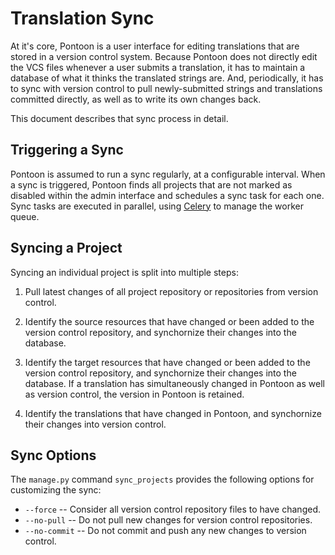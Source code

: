 # Translation Sync

At it's core, Pontoon is a user interface for editing translations that are
stored in a version control system. Because Pontoon does not directly edit the
VCS files whenever a user submits a translation, it has to maintain a database
of what it thinks the translated strings are. And, periodically, it has to sync
with version control to pull newly-submitted strings and translations committed
directly, as well as to write its own changes back.

This document describes that sync process in detail.

## Triggering a Sync

Pontoon is assumed to run a sync regularly, at a configurable interval.
When a sync is triggered, Pontoon finds all projects that are not marked as
disabled within the admin interface and schedules a sync task for each one.
Sync tasks are executed in parallel, using [Celery](http://www.celeryproject.org/)
to manage the worker queue.

## Syncing a Project

Syncing an individual project is split into multiple steps:

1. Pull latest changes of all project repository or repositories from version control.

2. Identify the source resources that have changed or been added to the version control repository,
   and synchornize their changes into the database.

3. Identify the target resources that have changed or been added to the version control repository,
   and synchornize their changes into the database.
   If a translation has simultaneously changed in Pontoon as well as version control,
   the version in Pontoon is retained.

4. Identify the translations that have changed in Pontoon,
   and synchornize their changes into version control.

## Sync Options

The `manage.py` command `sync_projects` provides the following options for customizing the sync:

* `--force` -- Consider all version control repository files to have changed.
* `--no-pull` -- Do not pull new changes for version control repositories.
* `--no-commit` -- Do not commit and push any new changes to version control.
